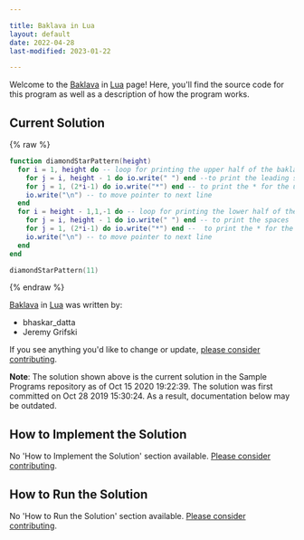 ```yaml
---

title: Baklava in Lua
layout: default
date: 2022-04-28
last-modified: 2023-01-22

---
```


Welcome to the [Baklava](https://sampleprograms.io/projects/baklava) in [Lua](https://sampleprograms.io/languages/lua) page! Here, you'll find the source code for this program as well as a description of how the program works.

## Current Solution

{% raw %}

```lua
function diamondStarPattern(height)
  for i = 1, height do -- loop for printing the upper half of the baklava
    for j = i, height - 1 do io.write(" ") end --to print the leading spaces
    for j = 1, (2*i-1) do io.write("*") end -- to print the * for the upper half
    io.write("\n") -- to move pointer to next line
  end
  for i = height - 1,1,-1 do -- loop for printing the lower half of the baklava
    for j = i, height - 1 do io.write(" ") end -- to print the spaces
    for j = 1, (2*i-1) do io.write("*") end --  to print the * for the lower half
    io.write("\n") -- to move pointer to next line
  end  
end

diamondStarPattern(11)
```

{% endraw %}

[Baklava](https://sampleprograms.io/projects/baklava) in [Lua](https://sampleprograms.io/languages/lua) was written by:

- bhaskar_datta
- Jeremy Grifski

If you see anything you'd like to change or update, [please consider contributing](https://github.com/TheRenegadeCoder/sample-programs).

**Note**: The solution shown above is the current solution in the Sample Programs repository as of Oct 15 2020 19:22:39. The solution was first committed on Oct 28 2019 15:30:24. As a result, documentation below may be outdated.

## How to Implement the Solution

No 'How to Implement the Solution' section available. [Please consider contributing](https://github.com/TheRenegadeCoder/sample-programs-website).

## How to Run the Solution

No 'How to Run the Solution' section available. [Please consider contributing](https://github.com/TheRenegadeCoder/sample-programs-website).